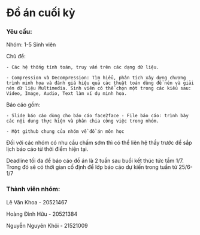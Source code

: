 # Đồ án cuối kỳ

### Yêu cầu:

Nhóm: 1-5 Sinh viên

Chủ đề:

	- Các hệ thống tính toán, truy vấn trên các dạng dữ liệu.

	- Compression và Decompression: Tìm hiểu, phân tích xây dựng chương trình minh họa và đánh giá hiệu quả các thuật toán dùng để nén và giải nén dữ liệu Multimedia. Sinh viên có thể chọn một trong các kiểu sau: Video, Image, Audio, Text làm ví dụ minh họa.

Báo cáo gồm:

	- Slide báo cáo dùng cho báo cáo face2face - File báo cáo: trình bày các nội dung thực hiện và phân chia công việc trong nhóm. 

	- Một github chung của nhóm về đồ án môn học

Đối với các nhóm có nhu cầu chấm sớm thì có thể liên hệ thầy trước để sắp lịch báo cáo từ thời điểm hiện tại.

Deadline tối đa để báo cáo đồ án là 2 tuần sau buổi kết thúc tức tầm 1/7. Trong đó sẽ có thời gian cố định để lớp báo cáo dự kiến trong tuần từ 25/6-1/7

### Thành viên nhóm:

Lê Văn Khoa - 20521467

Hoàng Đình Hữu - 20521384

Nguyễn Nguyên Khôi - 21521009